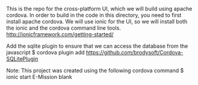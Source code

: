 This is the repo for the cross-platform UI, which we will build using apache cordova.
In order to build in the code in this directory, you need to first install apache cordova.
We will use ionic for the UI, so we will install both the ionic and the cordova command line tools.
http://ionicframework.com/getting-started/

Add the sqlite plugin to ensure that we can access the database from the javascript
    $ cordova plugin add https://github.com/brodysoft/Cordova-SQLitePlugin

Note: This project was created using the following cordova command
    $ ionic start E-Mission blank

